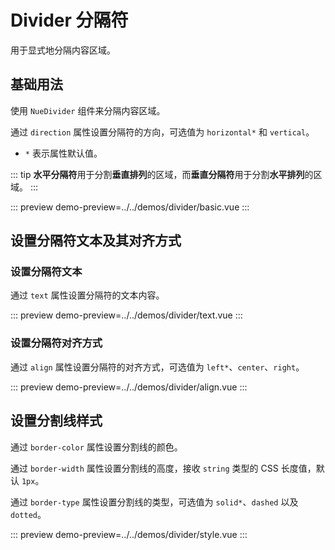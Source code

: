 # Divider 分隔符

用于显式地分隔内容区域。

## 基础用法

使用 `NueDivider` 组件来分隔内容区域。

通过 `direction` 属性设置分隔符的方向，可选值为 `horizontal*` 和 `vertical`。

-   `*` 表示属性默认值。

::: tip
**水平分隔符**用于分割**垂直排列**的区域，而**垂直分隔符**用于分割**水平排列**的区域。
:::

::: preview
demo-preview=../../demos/divider/basic.vue
:::

## 设置分隔符文本及其对齐方式

### 设置分隔符文本

通过 `text` 属性设置分隔符的文本内容。

::: preview
demo-preview=../../demos/divider/text.vue
:::

### 设置分隔符对齐方式

通过 `align` 属性设置分隔符的对齐方式，可选值为 `left*`、`center`、`right`。

::: preview
demo-preview=../../demos/divider/align.vue
:::

## 设置分割线样式

通过 `border-color` 属性设置分割线的颜色。

通过 `border-width` 属性设置分割线的高度，接收 `string` 类型的 CSS 长度值，默认 `1px`。

通过 `border-type` 属性设置分割线的类型，可选值为 `solid*`、`dashed` 以及 `dotted`。

::: preview
demo-preview=../../demos/divider/style.vue
:::
